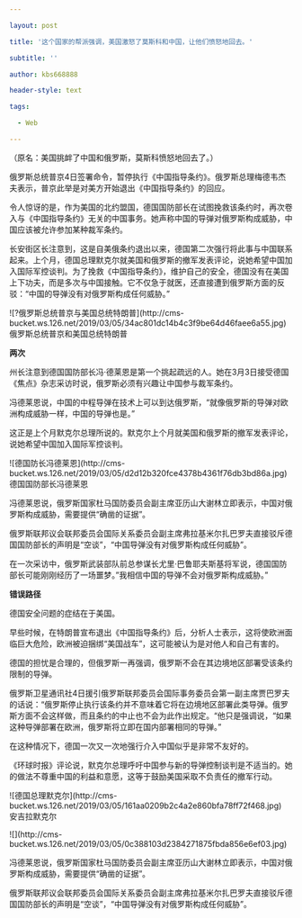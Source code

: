 ---
layout: post
title: '这个国家的帮派强调，美国激怒了莫斯科和中国，让他们愤怒地回去。'
subtitle: ''
author: kbs668888
header-style: text
tags:
  - Web
---
（原名：美国挑衅了中国和俄罗斯，莫斯科愤怒地回去了。）

俄罗斯总统普京4日签署命令，暂停执行《中国指导条约》。俄罗斯总理梅德韦杰夫表示，普京此举是对美方开始退出《中国指导条约》的回应。

令人惊讶的是，作为美国的北约盟国，德国国防部长在试图挽救该条约时，再次卷入与《中国指导条约》无关的中国事务。她声称中国的导弹对俄罗斯构成威胁，中国应该被允许参加某种裁军条约。

长安街区长注意到，这是自美俄条约退出以来，德国第二次强行将此事与中国联系起来。上个月，德国总理默克尔就美国和俄罗斯的撤军发表评论，说她希望中国加入国际军控谈判。为了挽救《中国指导条约》，维护自己的安全，德国没有在美国上下功夫，而是多次与中国接触。它不仅急于就医，还直接遭到俄罗斯方面的反驳：“中国的导弹没有对俄罗斯构成任何威胁。”

![?俄罗斯总统普京与美国总统特朗普](http://cms-
bucket.ws.126.net/2019/03/05/34ac801dc14b4c3f9be64d46faee6a55.jpg)  
俄罗斯总统普京和美国总统特朗普

 **两次**

州长注意到德国国防部长冯·德莱恩是第一个挑起疏远的人。她在3月3日接受德国《焦点》杂志采访时说，俄罗斯必须有兴趣让中国参与裁军条约。

冯德莱恩说，中国的中程导弹在技术上可以到达俄罗斯，“就像俄罗斯的导弹对欧洲构成威胁一样，中国的导弹也是。”

这正是上个月默克尔总理所说的。默克尔上个月就美国和俄罗斯的撤军发表评论，说她希望中国加入国际军控谈判。

![德国防长冯德莱恩](http://cms-
bucket.ws.126.net/2019/03/05/d2d12b320fce4378b4361f76db3bd86a.jpg)  
德国国防部长冯德莱恩

冯德莱恩说，俄罗斯国家杜马国防委员会副主席亚历山大谢林立即表示，中国对俄罗斯构成威胁，需要提供“确凿的证据”。

俄罗斯联邦议会联邦委员会国际关系委员会副主席弗拉基米尔扎巴罗夫直接驳斥德国国防部长的声明是“空谈”，“中国导弹没有对俄罗斯构成任何威胁”。

在一次采访中，俄罗斯武装部队前总参谋长尤里·巴鲁耶夫斯基将军说，德国国防部长可能刚刚经历了一场噩梦。”我相信中国的导弹不会对俄罗斯构成威胁。”

 **错误路径**

德国安全问题的症结在于美国。

早些时候，在特朗普宣布退出《中国指导条约》后，分析人士表示，这将使欧洲面临巨大危险，欧洲被迫捆绑“美国战车”，这可能被认为是对他人和自己有害的。

德国的担忧是合理的，但俄罗斯一再强调，俄罗斯不会在其边境地区部署受该条约限制的导弹。

俄罗斯卫星通讯社4日援引俄罗斯联邦委员会国际事务委员会第一副主席贾巴罗夫的话说：“俄罗斯停止执行该条约并不意味着它将在边境地区部署此类导弹。俄罗斯方面不会这样做，而且条约的中止也不会为此作出规定。“他只是强调说，“如果这种导弹部署在欧洲，俄罗斯将立即在国内部署相同的导弹。”

在这种情况下，德国一次又一次地强行介入中国似乎是非常不友好的。

《环球时报》评论说，默克尔总理呼吁中国参与新的导弹控制谈判是不适当的。她的做法不尊重中国的利益和意愿，这等于鼓励美国采取不负责任的撤军行动。

![德国总理默克尔](http://cms-
bucket.ws.126.net/2019/03/05/161aa0209b2c4a2e860bfa78ff72f468.jpg)  
安吉拉默克尔

![](http://cms-
bucket.ws.126.net/2019/03/05/0c388103d2384271875fbda856e6ef03.jpg)

冯德莱恩说，俄罗斯国家杜马国防委员会副主席亚历山大谢林立即表示，中国对俄罗斯构成威胁，需要提供“确凿的证据”。

俄罗斯联邦议会联邦委员会国际关系委员会副主席弗拉基米尔扎巴罗夫直接驳斥德国国防部长的声明是“空谈”，“中国导弹没有对俄罗斯构成任何威胁”。

